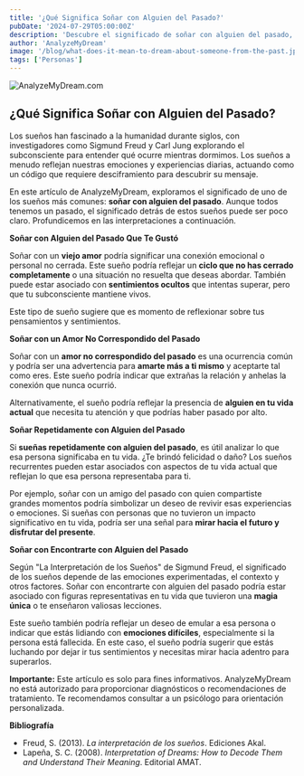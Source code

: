 ```yaml
---
title: '¿Qué Significa Soñar con Alguien del Pasado?'
pubDate: '2024-07-29T05:00:00Z'
description: 'Descubre el significado de soñar con alguien del pasado, desde viejos amores hasta personas que te hicieron daño.'
author: 'AnalyzeMyDream'
image: '/blog/what-does-it-mean-to-dream-about-someone-from-the-past.jpeg'
tags: ['Personas']
---
```


![AnalyzeMyDream.com](/blog/what-does-it-mean-to-dream-about-someone-from-the-past.jpeg)

## ¿Qué Significa Soñar con Alguien del Pasado?

Los sueños han fascinado a la humanidad durante siglos, con investigadores como Sigmund Freud y Carl Jung explorando el subconsciente para entender qué ocurre mientras dormimos. Los sueños a menudo reflejan nuestras emociones y experiencias diarias, actuando como un código que requiere desciframiento para descubrir su mensaje.

En este artículo de AnalyzeMyDream, exploramos el significado de uno de los sueños más comunes: **soñar con alguien del pasado**. Aunque todos tenemos un pasado, el significado detrás de estos sueños puede ser poco claro. Profundicemos en las interpretaciones a continuación.

**Soñar con Alguien del Pasado Que Te Gustó**

Soñar con un **viejo amor** podría significar una conexión emocional o personal no cerrada. Este sueño podría reflejar un **ciclo que no has cerrado completamente** o una situación no resuelta que deseas abordar. También puede estar asociado con **sentimientos ocultos** que intentas superar, pero que tu subconsciente mantiene vivos.

Este tipo de sueño sugiere que es momento de reflexionar sobre tus pensamientos y sentimientos.

**Soñar con un Amor No Correspondido del Pasado**

Soñar con un **amor no correspondido del pasado** es una ocurrencia común y podría ser una advertencia para **amarte más a ti mismo** y aceptarte tal como eres. Este sueño podría indicar que extrañas la relación y anhelas la conexión que nunca ocurrió.

Alternativamente, el sueño podría reflejar la presencia de **alguien en tu vida actual** que necesita tu atención y que podrías haber pasado por alto.

**Soñar Repetidamente con Alguien del Pasado**

Si **sueñas repetidamente con alguien del pasado**, es útil analizar lo que esa persona significaba en tu vida. ¿Te brindó felicidad o daño? Los sueños recurrentes pueden estar asociados con aspectos de tu vida actual que reflejan lo que esa persona representaba para ti.

Por ejemplo, soñar con un amigo del pasado con quien compartiste grandes momentos podría simbolizar un deseo de revivir esas experiencias o emociones. Si sueñas con personas que no tuvieron un impacto significativo en tu vida, podría ser una señal para **mirar hacia el futuro y disfrutar del presente**.

**Soñar con Encontrarte con Alguien del Pasado**

Según "La Interpretación de los Sueños" de Sigmund Freud, el significado de los sueños depende de las emociones experimentadas, el contexto y otros factores. Soñar con encontrarte con alguien del pasado podría estar asociado con figuras representativas en tu vida que tuvieron una **magia única** o te enseñaron valiosas lecciones.

Este sueño también podría reflejar un deseo de emular a esa persona o indicar que estás lidiando con **emociones difíciles**, especialmente si la persona está fallecida. En este caso, el sueño podría sugerir que estás luchando por dejar ir tus sentimientos y necesitas mirar hacia adentro para superarlos.

**Importante:** Este artículo es solo para fines informativos. AnalyzeMyDream no está autorizado para proporcionar diagnósticos o recomendaciones de tratamiento. Te recomendamos consultar a un psicólogo para orientación personalizada.

**Bibliografía**

- Freud, S. (2013). *La interpretación de los sueños*. Ediciones Akal.
- Lapeña, S. C. (2008). *Interpretation of Dreams: How to Decode Them and Understand Their Meaning*. Editorial AMAT.
